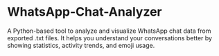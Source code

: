 # WhatsApp-Chat-Analyzer
A Python-based tool to analyze and visualize WhatsApp chat data from exported .txt files. It helps you understand your conversations better by showing statistics, activity trends, and emoji usage.
